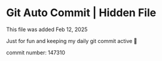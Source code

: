 # Git Auto Commit | Hidden File

This file was added Feb 12, 2025

Just for fun and keeping my daily git commit active 🤪

commit number: 147310

